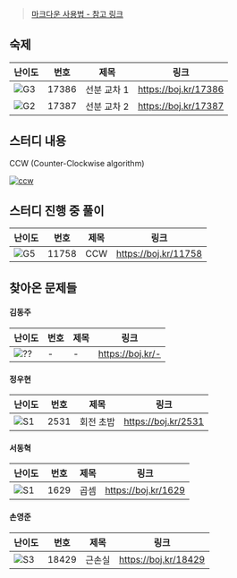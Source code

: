 > [마크다운 사용법 - 참고 링크](https://gist.github.com/ihoneymon/652be052a0727ad59601)

## 숙제

| 난이도 | 번호  | 제목        | 링크                 |
| ------ | ----- | ----------- | -------------------- |
| ![G3]  | 17386 | 선분 교차 1 | https://boj.kr/17386 |
| ![G2]  | 17387 | 선분 교차 2 | https://boj.kr/17387 |

## 스터디 내용

CCW (Counter-Clockwise algorithm)

[![ccw](https://github.com/StudyAlgorithmTeam/Season2/assets/19310326/8f10f750-3480-456d-9c0e-83c0fe6eecf3)](https://ohgym.tistory.com/11)


## 스터디 진행 중 풀이

| 난이도 | 번호  | 제목        | 링크                 |
| ------ | ----- | ----------- | -------------------- |
| ![G5]  | 11758 | CCW         | https://boj.kr/11758 |


## 찾아온 문제들

#### 김동주

| 난이도 | 번호 | 제목 | 링크             |
| ------ | ---- | ---- | ---------------- |
| ![??]  | -    | -    | https://boj.kr/- |

#### 정우현

| 난이도 | 번호 | 제목 | 링크             |
| ------ | ---- | ---- | ---------------- |
| ![S1]  | 2531    | 회전 초밥  | https://boj.kr/2531 |

#### 서동혁

| 난이도 | 번호 | 제목 | 링크             |
| ------ | ---- | ---- | ---------------- |
| ![S1]  |   1629  | 곱셈   | https://boj.kr/1629 |

#### 손영준

| 난이도 | 번호 | 제목 | 링크             |
| ------ | ---- | ---- | ---------------- |
| ![S3]  |    18429    | 근손실    | https://boj.kr/18429 |

<!-- 문제 템플릿

| 난이도 | 번호 | 제목 | 링크             |
| ------ | ---- | ---- | ---------------- |
| ![??]  | -    | -    | https://boj.kr/- |

-->

<!-- solved.ac 문제 난이도 별 태그 이미지 -->

[P1]: https://d2gd6pc034wcta.cloudfront.net/tier/20.svg
[P2]: https://d2gd6pc034wcta.cloudfront.net/tier/19.svg
[P3]: https://d2gd6pc034wcta.cloudfront.net/tier/18.svg
[P4]: https://d2gd6pc034wcta.cloudfront.net/tier/17.svg
[P5]: https://d2gd6pc034wcta.cloudfront.net/tier/16.svg
[G1]: https://d2gd6pc034wcta.cloudfront.net/tier/15.svg
[G2]: https://d2gd6pc034wcta.cloudfront.net/tier/14.svg
[G3]: https://d2gd6pc034wcta.cloudfront.net/tier/13.svg
[G4]: https://d2gd6pc034wcta.cloudfront.net/tier/12.svg
[G5]: https://d2gd6pc034wcta.cloudfront.net/tier/11.svg
[S1]: https://d2gd6pc034wcta.cloudfront.net/tier/10.svg
[S2]: https://d2gd6pc034wcta.cloudfront.net/tier/9.svg
[S3]: https://d2gd6pc034wcta.cloudfront.net/tier/8.svg
[S4]: https://d2gd6pc034wcta.cloudfront.net/tier/7.svg
[S5]: https://d2gd6pc034wcta.cloudfront.net/tier/6.svg
[??]: https://d2gd6pc034wcta.cloudfront.net/tier/0.svg
